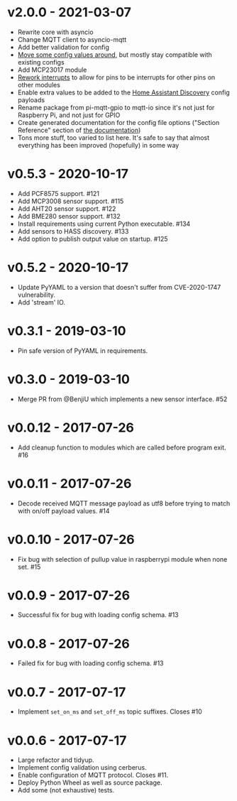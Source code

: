 v2.0.0 - 2021-03-07
===================
- Rewrite core with asyncio
- Change MQTT client to asyncio-mqtt
- Add better validation for config
- [Move some config values around](https://flyte.github.io/mqtt-io/#/config/v2-changes), but mostly stay compatible with existing configs
- Add MCP23017 module
- [Rework interrupts](https://flyte.github.io/mqtt-io/#/config/interrupts) to allow for pins to be interrupts for other pins on other modules
- Enable extra values to be added to the [Home Assistant Discovery](https://flyte.github.io/mqtt-io/#/config/ha_discovery) config payloads
- Rename package from pi-mqtt-gpio to mqtt-io since it's not just for Raspberry Pi, and not just for GPIO
- Create generated documentation for the config file options ("Section Reference" section of [the documentation](https://flyte.github.io/mqtt-io/#/))
- Tons more stuff, too varied to list here. It's safe to say that almost everything has been improved (hopefully) in some way

v0.5.3 - 2020-10-17
===================
- Add PCF8575 support. #121
- Add MCP3008 sensor support. #115
- Add AHT20 sensor support. #122
- Add BME280 sensor support. #132
- Install requirements using current Python executable. #134
- Add sensors to HASS discovery. #133
- Add option to publish output value on startup. #125

v0.5.2 - 2020-10-17
===================
- Update PyYAML to a version that doesn't suffer from CVE-2020-1747 vulnerability.
- Add 'stream' IO.

v0.3.1 - 2019-03-10
===================
- Pin safe version of PyYAML in requirements.

v0.3.0 - 2019-03-10
===================
- Merge PR from @BenjiU which implements a new sensor interface. #52

v0.0.12 - 2017-07-26
====================
- Add cleanup function to modules which are called before program exit. #16

v0.0.11 - 2017-07-26
====================
- Decode received MQTT message payload as utf8 before trying to match with on/off payload values. #14

v0.0.10 - 2017-07-26
====================
- Fix bug with selection of pullup value in raspberrypi module when none set. #15

v0.0.9 - 2017-07-26
===================
- Successful fix for bug with loading config schema. #13

v0.0.8 - 2017-07-26
===================
- Failed fix for bug with loading config schema. #13

v0.0.7 - 2017-07-17
===================

- Implement `set_on_ms` and `set_off_ms` topic suffixes. Closes #10

v0.0.6 - 2017-07-17
===================

- Large refactor and tidyup.
- Implement config validation using cerberus.
- Enable configuration of MQTT protocol. Closes #11.
- Deploy Python Wheel as well as source package.
- Add some (not exhaustive) tests.
